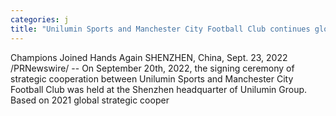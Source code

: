 ```yaml
---
categories: j
title: "Unilumin Sports and Manchester City Football Club continues global partnership"
---
```

Champions Joined Hands Again  SHENZHEN, China, Sept. 23, 2022 /PRNewswire/ -- On September 20th, 2022, the signing ceremony of strategic cooperation between Unilumin Sports and Manchester City Football Club was held at the Shenzhen headquarter of Unilumin Group. Based on 2021 global strategic cooper